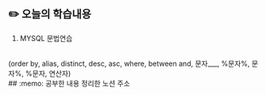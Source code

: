 ## :pencil2:  오늘의 학습내용
1. MYSQL 문법연습
 <br>
(order by, alias, distinct, desc, asc, where, between and, 문자___, %문자%, 문자%, %문자, 연산자)
<br>
## :memo:  공부한 내용 정리한 노션 주소
<https://humble-doom-43e.notion.site/28-def69cdd8346497fa2ffdd7e36807c12?pvs=4>
